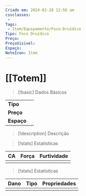 ```yaml
---
Criado em: 2024-02-28 12:56 am
cssclasses:
 - 
Tags:
 - Item/Equipamento/Foco-Druídico
Tipo: Foco Druídico
Preço: 
PreçoVisivel: 
Espaço: 
NoteIcon: Item
---
```

# [[Totem]]

> [!basic] Dados Básicos
> 
|            |     |
| ---------- |:---:|
| **Tipo**   |     |
| **Preço**  |     |
| **Espaço** |     |
>
 
> [!description] Descrição
> 
>

> [!stats] Estatísticas
>
| CA  | Força | Furtividade |
| --- | ----- | ----------- |
|     |       |             |

> [!stats] Estatísticas
>
| Dano  | Tipo | Propriedades |
| --- | ----- | ----------- |
|     |       |             |